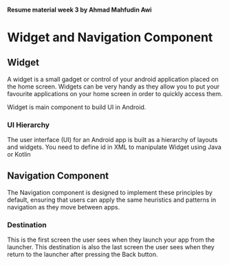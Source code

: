 #### Resume material week 3 by Ahmad Mahfudin Awi

# Widget and Navigation Component

## Widget

A widget is a small gadget or control of your android application placed on the home screen. Widgets can be very handy as they allow you to put your favourite applications on your home screen in order to quickly access them.

Widget is main component to build UI in Android.

### UI Hierarchy

The user interface (UI) for an Android app is built as a hierarchy of layouts and widgets. You need to define id in XML to manipulate Widget using Java or Kotlin

## Navigation Component

The Navigation component is designed to implement these principles by default, ensuring that users can apply the same heuristics and patterns in navigation as they move between apps.

### Destination

This is the first screen the user sees when they launch your app from the launcher. This destination is also the last screen the user sees when they return
to the launcher after pressing the Back button.
